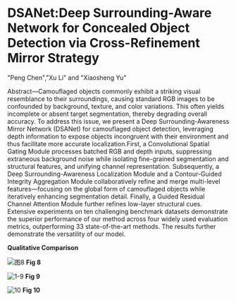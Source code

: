 # DSANet:Deep Surrounding-Aware Network for Concealed Object Detection via Cross-Refinement Mirror Strategy
"Peng Chen","Xu Li" and "Xiaosheng Yu"

Abstract—Camouflaged objects commonly exhibit a striking visual resemblance to their surroundings, causing standard RGB images to be confounded by background, texture, and color variations. This often yields incomplete or absent target segmentation, thereby degrading overall accuracy. To address this issue, we present a Deep Surrounding-Awareness Mirror Network (DSANet) for camouflaged object detection, leveraging depth information to expose objects incongruent with their environment and thus facilitate more accurate localization.First, a Convolutional Spatial Gating Module processes batched RGB and depth inputs, suppressing extraneous background noise while isolating fine-grained segmentation and structural features, and unifying channel representation. Subsequently, a Deep Surrounding-Awareness Localization Module and a Contour-Guided Integrity Aggregation Module collaboratively refine and merge multi-level features—focusing on the global form of camouflaged objects while iteratively enhancing segmentation detail. Finally, a Guided Residual Channel Attention Module further refines low-layer structural cues. Extensive experiments on ten challenging benchmark datasets demonstrate the superior performance of our method across four widely used evaluation metrics, outperforming 33 state-of-the-art methods. The results further demonstrate the versatility of our model. 

**Qualitative Comparison**

![图8](https://github.com/user-attachments/assets/22d03036-f842-415f-bc84-951bf601a0bb)
**Fig 8**

![1-9](https://github.com/user-attachments/assets/4c1496fb-1bee-4cf6-ae24-eebf1b4ba25e)
**Fig 9**

![10](https://github.com/user-attachments/assets/69841bda-6f25-4711-89ff-444486fb0c36)
**Fig 10**
